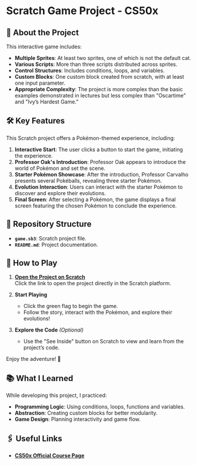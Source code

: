 # Scratch Game Project - CS50x  

## 🚀 About the Project  
This interactive game includes:  
- **Multiple Sprites**: At least two sprites, one of which is not the default cat.  
- **Various Scripts**: More than three scripts distributed across sprites.  
- **Control Structures**: Includes conditions, loops, and variables.  
- **Custom Blocks**: One custom block created from scratch, with at least one input parameter.  
- **Appropriate Complexity**: The project is more complex than the basic examples demonstrated in lectures but less complex than "Oscartime" and "Ivy’s Hardest Game."  

## 🛠️ Key Features  
This Scratch project offers a Pokémon-themed experience, including:  
1. **Interactive Start**: The user clicks a button to start the game, initiating the experience.  
2. **Professor Oak's Introduction**: Professor Oak appears to introduce the world of Pokémon and set the scene.  
3. **Starter Pokémon Showcase**: After the introduction, Professor Carvalho presents several Pokéballs, revealing three starter Pokémon.  
4. **Evolution Interaction**: Users can interact with the starter Pokémon to discover and explore their evolutions.  
5. **Final Screen**: After selecting a Pokémon, the game displays a final screen featuring the chosen Pokémon to conclude the experience.  

## 📁 Repository Structure  
- **`game.sb3`**: Scratch project file.  
- **`README.md`**: Project documentation.  

## 🌟 How to Play  
1. **[Open the Project on Scratch](https://scratch.mit.edu/projects/1122699936/)**  
   Click the link to open the project directly in the Scratch platform.  

2. **Start Playing**  
   - Click the green flag to begin the game.  
   - Follow the story, interact with the Pokémon, and explore their evolutions!  

3. **Explore the Code** *(Optional)*  
   - Use the "See Inside" button on Scratch to view and learn from the project’s code.  

Enjoy the adventure! 🚀  

## 📚 What I Learned  
While developing this project, I practiced:  
- **Programming Logic**: Using conditions, loops, functions and variables.  
- **Abstraction**: Creating custom blocks for better modularity.  
- **Game Design**: Planning interactivity and game flow.  

## 🖇️ Useful Links  
- **[CS50x Official Course Page](https://pll.harvard.edu/course/cs50-introduction-computer-science)**  
